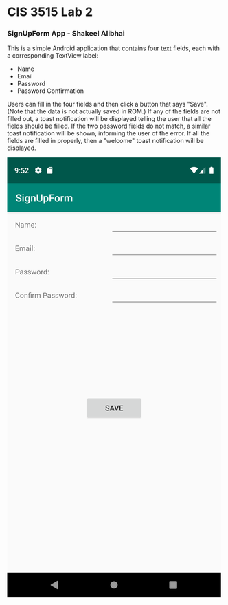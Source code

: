# CIS 3515 Lab 2
### SignUpForm App - Shakeel Alibhai

This is a simple Android application that contains four text fields, each with a corresponding TextView label:
* Name
* Email
* Password
* Password Confirmation

Users can fill in the four fields and then click a button that says "Save". (Note that the data is not actually saved in ROM.) 
If any of the fields are not filled out, a toast notification will be displayed telling the user that all the fields should be filled.
If the two password fields do not match, a similar toast notification will be shown, informing the user of the error. 
If all the fields are filled in properly, then a "welcome" toast notification will be displayed.

![Screenshot](screenshot.png)